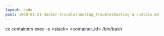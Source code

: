 ```yaml
---
layout: code
post: 1900-01-21-docker-troubleshooting_troubleshooting-a-contain.md
---
```



cx containers exec -s &#60;stack&#62; &#60;container_id&#62; /bin/bash
